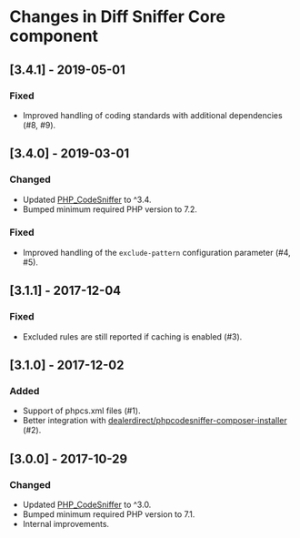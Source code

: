 # Changes in Diff Sniffer Core component

## [3.4.1] - 2019-05-01

### Fixed

* Improved handling of coding standards with additional dependencies (#8, #9).

## [3.4.0] - 2019-03-01

### Changed

* Updated [PHP\_CodeSniffer](https://packagist.org/packages/squizlabs/php_codesniffer) to ^3.4.
* Bumped minimum required PHP version to 7.2.

### Fixed

* Improved handling of the `exclude-pattern` configuration parameter (#4, #5).

## [3.1.1] - 2017-12-04

### Fixed

* Excluded rules are still reported if caching is enabled (#3).

## [3.1.0] - 2017-12-02

### Added

* Support of phpcs.xml files (#1).
* Better integration with [dealerdirect/phpcodesniffer-composer-installer](https://github.com/DealerDirect/phpcodesniffer-composer-installer) (#2).

## [3.0.0] - 2017-10-29

### Changed

* Updated [PHP\_CodeSniffer](https://packagist.org/packages/squizlabs/php_codesniffer) to ^3.0.
* Bumped minimum required PHP version to 7.1.
* Internal improvements.
